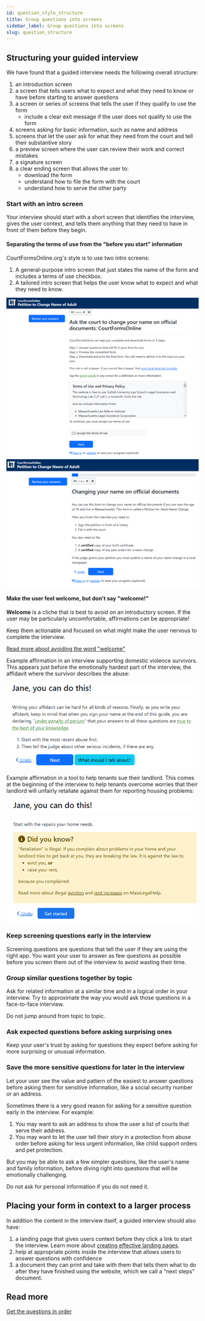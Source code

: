 ```yaml
---
id: question_style_structure
title: Group questions into screens
sidebar_label: Group questions into screens
slug: question_structure
---
```


## Structuring your guided interview

We have found that a guided interview needs the following
overall structure:

1. an introduction screen
1. a screen that tells users what to expect and what they need to know or have
   before starting to answer questions
1. a screen or series of screens that tells the user if they qualify to use the form
    - include a clear exit message if the user does not qualify to use the form
1. screens asking for basic information, such as name and address
1. screens that let the user ask for what they need from the court and tell
   their substantive story
1. a preview screen where the user can review their work and correct mistakes
1. a signature screen
1. a clear ending screen that allows the user to:
    - download the form
    - understand how to file the form with the court
    - understand how to serve the other party

### Start with an intro screen

Your interview should start with a short screen that identifies the interview,
gives the user context, and tells them anything that they need to have in front
of them before they begin.

#### Separating the terms of use from the "before you start" information

CourtFormsOnline.org's style is to use two intro screens:

1. A general-purpose intro screen that just states the name of the form
   and includes a terms of use checkbox.
2. A tailored intro screen that helps the user know what to expect and what they need
   to know.

  ![](./assets/example_intro_terms_of_use.png)
  ![](./assets/example_intro_before_you_start.png)

#### Make the user feel welcome, but don't say "welcome!"

**Welcome** is a cliche that is best to avoid on an introductory screen.
If the user may be particularly uncomfortable, affirmations can be appropriate!

Keep them actionable and focused on what might make the user nervous to complete
the interview.

[Read more about avoiding the word "welcome"](https://www.nngroup.com/articles/top-ten-guidelines-for-homepage-usability/)

Example affirmation in an interview supporting domestic violence survivors.
This appears just before the emotionally hardest part of the interview, the
affidavit where the survivor describes the abuse:

![Example affirmation in an interview supporting domestic violence survivors](./assets/example_affirmation_209a.png)

Example affirmation in a tool to help tenants sue their landlord. This
comes at the beginning of the interview to help tenants overcome
worries that their landlord will unfairly retaliate against them
for reporting housing problems:

![Example affirmation from a tool to sue your landlord](./assets/example_you_can_do_this_uptocode.png)

### Keep screening questions early in the interview

Screening questions are questions that tell the user if they are using the right
app. You want your user to answer as few questions as possible before you screen
them out of the interview to avoid wasting their time.

### Group similar questions together by topic

Ask for related information at a similar time and in a logical order in your
interview. Try to approximate the way you would ask those questions in a
face-to-face interview.

Do not jump around from topic to topic.

### Ask expected questions before asking surprising ones

Keep your user's trust by asking for questions they expect before asking for
more surprising or unusual information.

### Save the more sensitive questions for later in the interview

Let your user see the value and pattern of the easiest to answer questions
before asking them for sensitive information, like a social security number
or an address.

Sometimes there is a very good reason for asking for a sensitive question
early in the interview. For example:

1. You may want to ask an address to show the user a list of courts that serve
their address.
1. You may want to let the user tell their story in a protection from abuse
order before asking for less urgent information, like child support orders
and pet protection.

But you may be able to ask a few simpler questions, like the user's name
and family information, before diving right into questions that will be emotionally
challenging.

Do not ask for personal information if you do not need it.

## Placing your form in context to a larger process

In addition the content in the interview itself, a guided interview should also
have:

1. a landing page that gives users context before they click a link to start the
   interview. Learn more about [creating effective landing pages](../authoring/landing_pages.md).
1. help at appropriate points inside the interview that allows users to answer
   questions with confidence
1. a document they can print and take with them that tells them what to do after
   they have finished using the website, which we call a "next steps" document.

## Read more

[Get the questions in order](https://service-manual.nhs.uk/content/how-to-write-good-questions-for-forms/get-the-questions-into-order)

